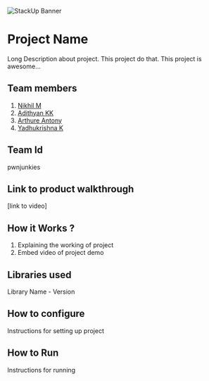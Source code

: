 ![StackUp Banner](https://tinkerhub.frappe.cloud/files/stackup%20banner.jpeg)
# Project Name
Long Description about project. This project do that. This project is awesome...

## Team members
1. [Nikhil M](https://github.com/Nikhil-Melath)
2. [Adithyan KK](https://github.com/Adithyankk)
3. [Arthure Antony](https://github.com/arthure-v)
4. [Yadhukrishna K](https://github.com/yadhu27)

## Team Id
pwnjunkies
## Link to product walkthrough
[link to video]
## How it Works ?
1. Explaining the working of project
2. Embed video of project demo
## Libraries used
Library Name - Version
## How to configure
Instructions for setting up project
## How to Run
Instructions for running
